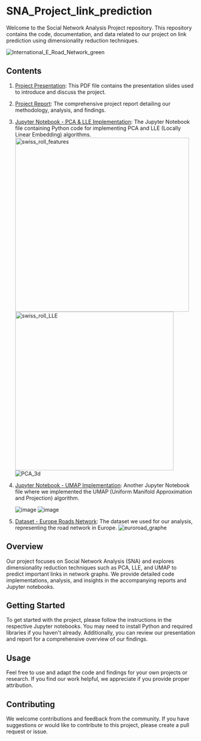 # SNA_Project_link_prediction
Welcome to the Social Network Analysis Project repository. This repository contains the code, documentation, and data related to our project on link prediction using dimensionality reduction techniques.

![International_E_Road_Network_green](https://github.com/AITYOUB-Abdelmoughit/SNA_Project_link_prediction/assets/94485789/efafb0a4-c808-4cdf-8cb4-454acf467641)

## Contents

1. [Project Presentation](SNA%20Project%20Presentation.pdf): This PDF file contains the presentation slides used to introduce and discuss the project.
2. [Project Report](Social%20Network%20Analysis%20Project.pdf): The comprehensive project report detailing our methodology, analysis, and findings.
3. [Jupyter Notebook - PCA & LLE Implementation](SNA_Project_Reduction_des_dimensions_LLE_&_PCA.ipynb): The Jupyter Notebook file containing Python code for implementing PCA and LLE (Locally Linear Embedding) algorithms.
   <img width="463" alt="swiss_roll_features" src="https://github.com/AITYOUB-Abdelmoughit/SNA_Project_link_prediction/assets/94485789/bf6223f8-c275-4905-8a9e-99db399db4c6">
   <img width="422" alt="swiss_roll_LLE" src="https://github.com/AITYOUB-Abdelmoughit/SNA_Project_link_prediction/assets/94485789/aa213c0f-41b0-43d9-8219-66cf1d58f014">
   ![PCA_3d](https://github.com/AITYOUB-Abdelmoughit/SNA_Project_link_prediction/assets/94485789/17748998-b203-4260-823d-26db495fcfec)

5. [Jupyter Notebook - UMAP Implementation](UMAP_implementation.ipynb): Another Jupyter Notebook file where we implemented the UMAP (Uniform Manifold Approximation and Projection) algorithm.
   
    ![image](https://github.com/AITYOUB-Abdelmoughit/SNA_Project_link_prediction/assets/94485789/407692e0-3bbd-4220-a8fe-4a8cd6377c25)
    ![image](https://github.com/AITYOUB-Abdelmoughit/SNA_Project_link_prediction/assets/94485789/158110db-bb5e-41b4-af65-f0854a3e5ebb)

7. [Dataset - Europe Roads Network](road-euroroad.edges): The dataset we used for our analysis, representing the road network in Europe.
   ![euroroad_graphe](https://github.com/AITYOUB-Abdelmoughit/SNA_Project_link_prediction/assets/94485789/7b66c361-2e03-4f94-9e06-912d25f644ae)


## Overview

Our project focuses on Social Network Analysis (SNA) and explores dimensionality reduction techniques such as PCA, LLE, and UMAP to predict important links in network graphs. We provide detailed code implementations, analysis, and insights in the accompanying reports and Jupyter notebooks.

## Getting Started

To get started with the project, please follow the instructions in the respective Jupyter notebooks. You may need to install Python and required libraries if you haven't already. Additionally, you can review our presentation and report for a comprehensive overview of our findings.

## Usage

Feel free to use and adapt the code and findings for your own projects or research. If you find our work helpful, we appreciate if you provide proper attribution.

## Contributing

We welcome contributions and feedback from the community. If you have suggestions or would like to contribute to this project, please create a pull request or issue.

